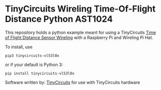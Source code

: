 # TinyCircuits Wireling Time-Of-Flight Distance Python AST1024

This repository holds a python example meant for using a TinyCircuits [Time of Flight Distance Sensor Wireling](https://tinycircuits.com/collections/wireling-sensors/products/tof-distance-sensor-wireling-vl53l0x) with a Raspberry Pi and Wireling Pi Hat.

To install, use 

```
pip3 tinycircuits-vl53l0x
```

or if your default is Python 3:

```
pip install tinycircuits-vl53l0x
```

Software written by: [TinyCircuits](https://tinycircuits.com/) for use with TinyCircuits hardware 

